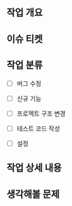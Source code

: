 ## 작업 개요
<!-- ex) 고양이가 야옹 소리를 내도록 수정 -->


## 이슈 티켓
<!-- ex) 작업한 이슈를 태그하세요. -->


## 작업 분류
- [ ] 버그 수정
- [ ] 신규 기능
- [ ] 프로젝트 구조 변경
- [ ] 테스트 코드 작성
- [ ] 설정


## 작업 상세 내용
<!--  ex) 1. 네 발 짐승 클래스에 `크앙` 함수 추가
  2. 고양이 클래스에서 `크앙` 함수에 `미야아옹.wav` 재생시킴 -->


## 생각해볼 문제
<!-- 1. wav 파일을 매번 입력하기 귀찮겠다. -->



